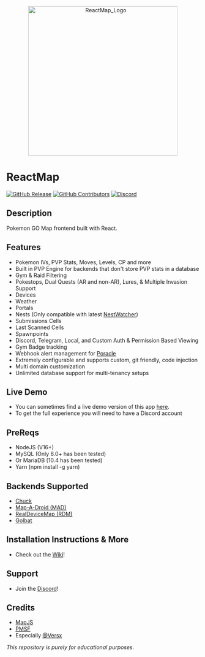 <p align="center">
  <img width="390" alt="ReactMap_Logo" src="https://user-images.githubusercontent.com/58572875/167069223-745a139d-f485-45e3-a25c-93ec4d09779c.png">
</p>

# ReactMap 

[![GitHub Release](https://img.shields.io/github/release/WatWowMap/ReactMap.svg)](https://github.com/WatWowMap/ReactMap/releases/)
[![GitHub Contributors](https://img.shields.io/github/contributors/WatWowMap/ReactMap.svg)](https://github.com/WatWowMap/ReactMap/graphs/contributors/)
[![Discord](https://img.shields.io/discord/907337201044582452.svg?label=&logo=discord&logoColor=ffffff&color=7389D8&labelColor=6A7EC2)](https://discord.gg/EYYsKPVawn)

## Description

Pokemon GO Map frontend built with React.

## Features

- Pokemon IVs, PVP Stats, Moves, Levels, CP and more
- Built in PVP Engine for backends that don't store PVP stats in a database
- Gym & Raid Filtering
- Pokestops, Dual Quests (AR and non-AR), Lures, & Multiple Invasion Support
- Devices
- Weather
- Portals
- Nests (Only compatible with latest [NestWatcher](https://github.com/M4d40/nestwatcher))
- Submissions Cells
- Last Scanned Cells
- Spawnpoints
- Discord, Telegram, Local, and Custom Auth & Permission Based Viewing
- Gym Badge tracking
- Webhook alert management for [Poracle](https://github.com/KartulUdus/PoracleJS)
- Extremely configurable and supports custom, git friendly, code injection
- Multi domain customization
- Unlimited database support for multi-tenancy setups

## Live Demo

- You can sometimes find a live demo version of this app [here](https://www.reactmap.dev/).
- To get the full experience you will need to have a Discord account

## PreReqs

- NodeJS (V16+)
- MySQL (Only 8.0+ has been tested)
- Or MariaDB (10.4 has been tested)
- Yarn (npm install -g yarn)

## Backends Supported

- [Chuck](https://github.com/WatWowMap/Chuck)
- [Map-A-Droid (MAD)](https://github.com/Map-A-Droid/MAD)
- [RealDeviceMap (RDM)](https://github.com/realdevicemap/realdevicemap)
- [Golbat](https://github.com/UnownHash/Golbat)

## Installation Instructions & More

- Check out the [Wiki](https://github.com/WatWowMap/ReactMap/wiki)!

## Support

- Join the [Discord](https://discord.gg/EYYsKPVawn)!

## Credits

- [MapJS](https://github.com/WatWowMap/MapJS)
- [PMSF](https://github.com/pmsf/pmsf)
- Especially [@Versx](https://github.com/versx)

_This repository is purely for educational purposes._
